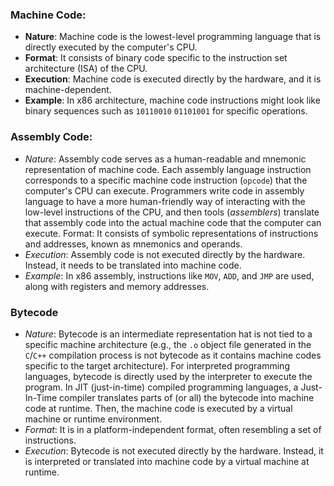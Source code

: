 ### Machine Code:

- **Nature**: Machine code is the lowest-level programming language that is directly executed by the computer's CPU.
- **Format**: It consists of binary code specific to the instruction set architecture (ISA) of the CPU.
- **Execution**: Machine code is executed directly by the hardware, and it is machine-dependent.
- **Example**: In x86 architecture, machine code instructions might look like binary sequences such as `10110010` `01101001` for specific operations.


### Assembly Code:

- *Nature*: Assembly code serves as a human-readable and mnemonic representation of machine code. Each assembly language instruction corresponds to a specific machine code instruction (`opcode`) that the computer's CPU can execute. Programmers write code in assembly language to have a more human-friendly way of interacting with the low-level instructions of the CPU, and then tools (*assemblers*) translate that assembly code into the actual machine code that the computer can execute. Format: It consists of symbolic representations of instructions and addresses, known as mnemonics and operands.
- *Execution*: Assembly code is not executed directly by the hardware. Instead, it needs to be translated into machine code.
- *Example*: In x86 assembly, instructions like `MOV`, `ADD`, and `JMP` are used, along with registers and memory addresses.

### Bytecode

- *Nature*: Bytecode is an intermediate representation hat is not tied to a specific machine architecture (e.g., the `.o` object file generated in the `C`/`C++` compilation process is not bytecode as it contains machine codes specific to the target architecture). For interpreted programming languages, bytecode is directly used by the interpreter to execute the program. In JIT (just-in-time) compiled programming languages, a Just-In-Time compiler translates parts of (or all) the bytecode into machine code at runtime. Then, the machine code is executed by a virtual machine or runtime environment.
- *Format*: It is in a platform-independent format, often resembling a set of instructions.
- *Execution*: Bytecode is not executed directly by the hardware. Instead, it is interpreted or translated into machine code by a virtual machine at runtime.
